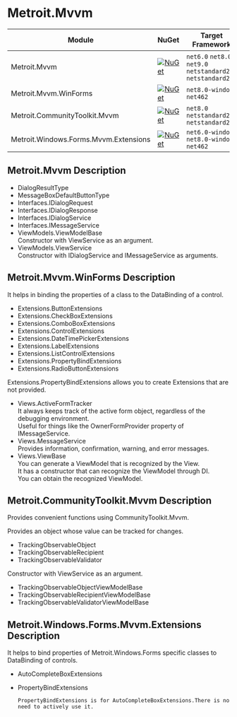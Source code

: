 # Metroit.Mvvm

|Module                |NuGet | Target Framework |
|----------------------|------|------------------|
|Metroit.Mvvm               |[![NuGet](https://img.shields.io/badge/nuget-v0.0.1-blue.svg)](https://www.nuget.org/packages/Metroit.Mvvm/) | `net6.0` `net8.0` `net9.0` `netstandard2.0` `netstandard2.1` |
|Metroit.Mvvm.WinForms          |[![NuGet](https://img.shields.io/badge/nuget-v0.0.1-blue.svg)](https://www.nuget.org/packages/Metroit.Mvvm.WinForms/) | `net8.0-windows` `net462` |
|Metroit.CommunityToolkit.Mvvm |[![NuGet](https://img.shields.io/badge/nuget-v0.0.1-blue.svg)](https://www.nuget.org/packages/Metroit.CommunityToolkit.Mvvm/) | `net8.0` `netstandard2.0` `netstandard2.1` |
|Metroit.Windows.Forms.Mvvm.Extensions |[![NuGet](https://img.shields.io/badge/nuget-v0.0.1-blue.svg)](https://www.nuget.org/packages/Metroit.Windows.Forms.Mvvm.Extensions/) | `net6.0-windows` `net8.0-windows` `net462` |

## Metroit.Mvvm Description
- DialogResultType
- MessageBoxDefaultButtonType
- Interfaces.IDialogRequest
- Interfaces.IDialogResponse
- Interfaces.IDialogService
- Interfaces.IMessageService
- ViewModels.ViewModelBase  
    Constructor with ViewService as an argument.
- ViewModels.ViewService  
    Constructor with IDialogService and IMessageService<DialogResultType> as arguments.

## Metroit.Mvvm.WinForms Description
It helps in binding the properties of a class to the DataBinding of a control.
  - Extensions.ButtonExtensions
  - Extensions.CheckBoxExtensions
  - Extensions.ComboBoxExtensions
  - Extensions.ControlExtensions
  - Extensions.DateTimePickerExtensions
  - Extensions.LabelExtensions
  - Extensions.ListControlExtensions
  - Extensions.PropertyBindExtensions
  - Extensions.RadioButtonExtensions

Extensions.PropertyBindExtensions allows you to create Extensions that are not provided.

- Views.ActiveFormTracker  
    It always keeps track of the active form object, regardless of the debugging environment.  
    Useful for things like the OwnerFormProvider property of IMessageService<T>.
- Views.MessageService  
    Provides information, confirmation, warning, and error messages.
- Views.ViewBase  
    You can generate a ViewModel that is recognized by the View.  
    It has a constructor that can recognize the ViewModel through DI.  
    You can obtain the recognized ViewModel.

## Metroit.CommunityToolkit.Mvvm Description
Provides convenient functions using CommunityToolkit.Mvvm.

Provides an object whose value can be tracked for changes.
  - TrackingObservableObject
  - TrackingObservableRecipient
  - TrackingObservableValidator

Constructor with ViewService as an argument.
  - TrackingObservableObjectViewModelBase
  - TrackingObservableRecipientViewModelBase
  - TrackingObservableValidatorViewModelBase

## Metroit.Windows.Forms.Mvvm.Extensions Description
It helps to bind properties of Metroit.Windows.Forms specific classes to DataBinding of controls.
  - AutoCompleteBoxExtensions
  - PropertyBindExtensions

    ```
    PropertyBindExtensions is for AutoCompleteBoxExtensions.There is no need to actively use it.
    ```

